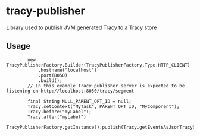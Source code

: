 # tracy-publisher
Library used to publish JVM generated Tracy to a Tracy store

## Usage
```
		new TracyPublisherFactory.Builder(TracyPublisherFactory.Type.HTTP_CLIENT)
			.hostname("localhost")
			.port(8050)
			.build();
		// In this example Tracy publisher server is expected to be listening on http://localhost:8050/tracy/segment
			
		final String NULL_PARENT_OPT_ID = null;
		Tracy.setContext("MyTask", PARENT_OPT_ID, "MyComponent");
		Tracy.before("myLabel");
		Tracy.after("myLabel")
		TracyPublisherFactory.getInstance().publish(Tracy.getEventsAsJsonTracySegment())
``` 
